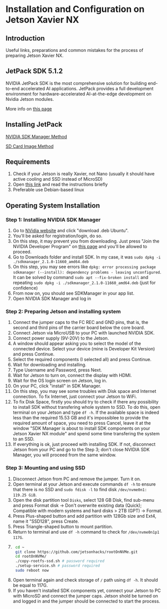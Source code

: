 # Installation and Configuration on Jetson Xavier NX

## Introduction

Useful links, preparations and common mistakes for the process of preparing Jetson Xavier NX.

## JetPack SDK 5.1.2

NVIDIA JetPack SDK is the most comprehensive solution for building end-to-end accelerated AI applications. JetPack provides a full development environment for hardware-accelerated AI-at-the-edge development on Nvidia Jetson modules.

Мore info on [this page](https://developer.nvidia.com/embedded/jetpack-sdk-512)

## Installing JetPack

[NVIDIA SDK Manager Method](https://docs.nvidia.com/sdk-manager/install-with-sdkm-jetson/index.html)

[SD Card Image Method](https://docs.nvidia.com/jetson/archives/r35.1/DeveloperGuide/text/SD/FlashingSupport.html#to-upgrade-jetpack-4-x-to-jetpack-5-x-on-jetson-xavier-nx-p3668-0000)

## Requirements

1. Check if your Jetson is really Xavier, not Nano (usually it should have active cooling and SSD instead of MicroSD)
1. Open [this link](http://www.yahboom.net/study/Jetson-Xavier-NX) and read the instructions briefly
1. Preferable use Debian-based linux

## Operating System Installation

### Step 1: Installing NVIDIA SDK Manager

1. Go to [NVidia website](https://developer.nvidia.com/sdk-manager) and click "download .deb Ubuntu".
1. You'll be asked for registration/login, do so.
1. On this step, it may prevent you from downloading. Just press "Join the NVIDIA Developer Program" on [this page](https://developer.nvidia.com/developer-program) and you'll be allowed to proceed.
1. Go to Downloads folder and install SDK. In my case, it was `sudo dpkg -i ./sdkmanager_2.1.0-11660_amd64.deb`
1. On this step, you may see errors like `dpkg: error processing package sdkmanager (--install): dependency problems - leaving unconfigured`. It can be solved by command `sudo apt --fix-broken install` and repeating `sudo dpkg -i ./sdkmanager_2.1.0-11660_amd64.deb` (just for confidence)
1. From now on, you should see SDKManager in your app list.
1. Open NVIDIA SDK Manager and log in

### Step 2: Preparing Jetson and installing system

1. Connect the jumper caps to the FC REC and GND pins, that is, the second and third pins of the carrier board below the core board.
1. Connect Jetson via MicroUSB to your PC with launched NVIDIA SDK.
1. Connect power supply (9V-20V) to the Jetson.
1. A window should appear asking you to select the model of the connected device. Select your device (mine is Developer Kit Version) and press Continue.
1. Select the required components (I selected all) and press Continue.
1. Wait for downloading and installing.
1. Type Username and Password, press Next.
1. Wait for Jetson to turn on, connect the display with HDMI.
1. Wait for the OS login screen on Jetson, log in.
1. On your PC, click "install" in SDK Manager.
1. On this step, you may see some troubles with Disk space and Internet connection. To fix Internet, just connect your Jetson to WiFi.
1. To fix Disk Space, firstly you should try to check if there any possibility to install SDK without transfering whole system to SSD. To do this, open terminal on your Jetson and type `df -h`. If the available space is indeed less than the required 15.53 GB and it's impossiblee to provide the required amount of space, you need to press Cancel, leave it at the window "SDK Manager is about to install SDK components on your Jetson Xavier NX module" and spend some time transfering the system to an SSD.
1. If everything is ok, just proceed with installing SDK. If not, disconnect Jetson from your PC and go to the Step 3; don't close NVIDIA SDK Manager, you will proceed from the same window.  

### Step 3: Mounting and using SSD

1. Disconnect Jetson from PC and remove the jumper. Turn it on.
1. Open terminal at your Jetson and execute commands `df -h` to ensure that there is no SSD and `sudo fdisk -l` to find disk `/dev/nvme0n1: 119.25 GiB`.
1. Open the disk partition tool `Disks`, select 128 GB Disk, find sub-menu and press Format disk -> Don't overwrite existing data (Quick); Compatible with modern systems and hard disks > 2TB (GPT) -> Format.
1. Press Plus-shaped button and add partition with 128Gb size and Ext4, name it "SSD128", press Create.
1. Press Triangle-shaped button to mount partition.
1. Return to terminal and use `df -h` command to check for `/dev/nvme0n1p1 117G`.
1. ```bash
    cd ~
    git clone https://github.com/jetsonhacks/rootOnNVMe.git
    cd rootOnNVMe/
    ./copy-rootfs-ssd.sh # password required
    ./setup-service.sh # password required
    sudo reboot now
    ```
1. Open terminal again and check storage of `/` path using `df -h`. It should be equal to 117G.
1. If you haven't installed SDK components yet, connect your Jetson to PC with MicroSD and connect the jumper caps. Jetson shold be turned on and logged in and the jumper should be connected to start the process.
